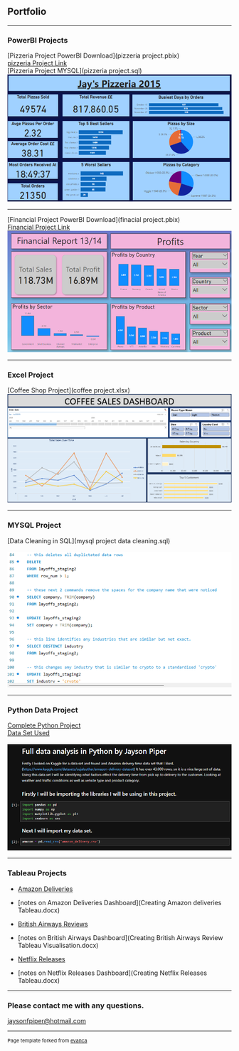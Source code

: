 ## Portfolio

---

### PowerBI Projects

[Pizzeria Project PowerBI Download](pizzeria project.pbix)
<br>
[pizzeria Project Link](https://app.powerbi.com/groups/me/reports/87f7ba59-cc39-4990-8c00-eca8061c112b/595a53e08a3a9e718177?experience=power-bi)
<br>
[Pizzeria Project MYSQL](pizzeria project.sql)
<img src="Screenshot 2024-07-21 174841.png"/>

---
[Financial Project PowerBI Download](finacial project.pbix)
<br>
[Financial Project Link](https://app.powerbi.com/groups/me/reports/569a06d0-b962-4c48-9c1f-4f114f149d19/c374d50cdb58a230506b?experience=power-bi)
<img src="Screenshot 2024-07-21 170214.png"/>

---
### Excel Project

[Coffee Shop Project](coffee project.xlsx)
<img src="Screenshot 2024-07-21 171117.png"/>

---
### MYSQL Project
[Data Cleaning in SQL](mysql project data cleaning.sql)
<br><br>
<img src="Screenshot 2024-07-22 161259.png"/>

---
### Python Data Project
[Complete Python Project](Python_amazon_data_analysis.ipynb)
<br>
[Data Set Used](amazon_delivery.csv)
<br><br>
<img src="Screenshot 2024-07-25 120956.png"/>

---
### Tableau Projects

- [Amazon Deliveries](https://public.tableau.com/app/profile/jayson.piper6574/viz/AmazonDeliveries/Dashboard1)
- [notes on Amazon Deliveries Dashboard](Creating Amazon deliveries Tableau.docx)

- [British Airways Reviews](https://public.tableau.com/app/profile/jayson.piper6574/viz/BritishAirwaysReview_17190600113250/Dashboard1)
- [notes on British Airways Dashboard](Creating British Airways Review Tableau Visualisation.docx)

- [Netflix Releases](https://public.tableau.com/app/profile/jayson.piper6574/viz/NetflixReleases_17190920823090/NetflixReleases)
- [notes on Netflix Releases Dashboard](Creating Netflix Releases Tableau.docx)

  
---
### Please contact me with any questions.
jaysonfpiper@hotmail.com



---
<p style="font-size:11px">Page template forked from <a href="https://github.com/evanca/quick-portfolio">evanca</a></p>
<!-- Remove above link if you don't want to attibute -->
